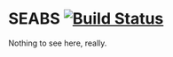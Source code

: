 # SEABS   [![Build Status](https://travis-ci.org/nikosolihin/seabs.svg?branch=master)](https://travis-ci.org/nikosolihin/seabs)

Nothing to see here, really.
